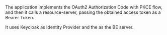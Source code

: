 The application implements the OAuth2 Authorization Code with PKCE flow, and then it calls a resource-server, passing the obtained access token as a Bearer Token. 

It uses Keycloak as Identity Provider and the []() as the BE server.


